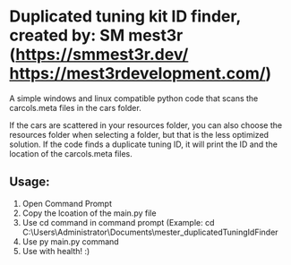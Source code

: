 # Duplicated tuning kit ID finder, created by: SM mest3r (https://smmest3r.dev/ https://mest3rdevelopment.com/)

A simple windows and linux compatible python code that scans the carcols.meta files in the cars folder. 

If the cars are scattered in your resources folder, you can also choose the resources folder when selecting a folder, but that is the less optimized solution. If the code finds a duplicate tuning ID, it will print the ID and the location of the carcols.meta files.

## Usage:
1. Open Command Prompt
2. Copy the lcoation of the main.py file
3. Use cd command in command prompt (Example: cd C:\Users\Administrator\Documents\mester_duplicatedTuningIdFinder
4. Use py main.py command
5. Use with health! :)
